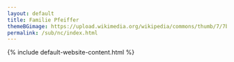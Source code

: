 ```yaml
---
layout: default
title: Familie Pfeiffer
themeBGimage: https://upload.wikimedia.org/wikipedia/commons/thumb/7/7b/Icons8_flat_sim_card.svg/1024px-Icons8_flat_sim_card.svg.png
permalink: /sub/nc/index.html
---
```

{% include default-website-content.html %}
